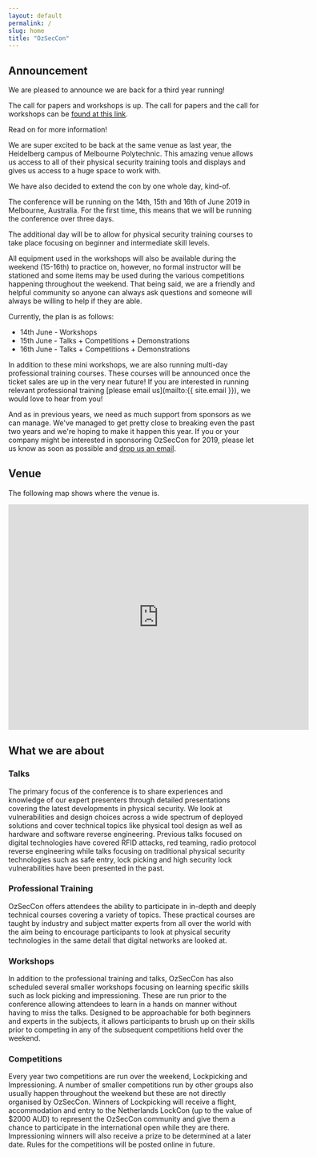 ```yaml
---
layout: default
permalink: /
slug: home
title: "OzSecCon"
---
```


## Announcement

We are pleased to announce we are back for a third year running!

The call for papers and workshops is up. The call for papers and the call for workshops can be [found at this link](/cfpw/).


Read on for more information!

We are super excited to be back at the same venue as last year, the Heidelberg campus of Melbourne Polytechnic. This amazing venue allows us access to all of their physical security training tools and displays and gives us access to a huge space to work with.

We have also decided to extend the con by one whole day, kind-of.

The conference will be running on the 14th, 15th and 16th of June 2019 in Melbourne, Australia. For the first time, this means that we will be running the conference over three days.

The additional day will be to allow for physical security training courses to take place focusing on beginner and intermediate skill levels.

All equipment used in the workshops will also be available during the weekend (15-16th) to practice on, however, no formal instructor will be stationed and some items may be used during the various competitions happening throughout the weekend.
That being said, we are a friendly and helpful community so anyone can always ask questions and someone will always be willing to help if they are able.

Currently, the plan is as follows:

* 14th June - Workshops
* 15th June - Talks + Competitions + Demonstrations
* 16th June - Talks + Competitions + Demonstrations

In addition to these mini workshops, we are also running multi-day professional training courses.
These courses will be announced once the ticket sales are up in the very near future! If you are interested in running relevant professional training [please email us](mailto:{{ site.email }}), we would love to hear from you!


And as in previous years, we need as much support from sponsors as we can manage. We've managed to get pretty close to breaking even the past two years and we're hoping to make it happen this year. If you or your company might be interested in sponsoring OzSecCon for 2019, please let us know as soon as possible and [drop us an email](mailto:sponsors@ozseccon.com).



## Venue

The following map shows where the venue is.

<iframe src="https://www.google.com/maps/embed?pb=!1m18!1m12!1m3!1d1577.3547714693416!2d145.04346697620423!3d-37.74995787411971!2m3!1f0!2f0!3f0!3m2!1i1024!2i768!4f13.1!3m3!1m2!1s0x0%3A0x0!2zMzfCsDQ0JzU5LjkiUyAxNDXCsDAyJzQwLjQiRQ!5e0!3m2!1sen!2sau!4v1546592279329" width="600" height="450" frameborder="0" style="border:0" allowfullscreen></iframe>

## What we are about

### Talks
The primary focus of the conference is to share experiences and knowledge of our expert presenters through detailed presentations covering the latest developments in physical security. We look at vulnerabilities and design choices across a wide spectrum of deployed solutions and cover technical topics like physical tool design as well as hardware and software reverse engineering. Previous talks focused on digital technologies have covered RFID attacks, red teaming, radio protocol reverse engineering while talks focusing on traditional physical security technologies such as safe entry, lock picking and high security lock vulnerabilities have been presented in the past.


### Professional Training
OzSecCon offers attendees the ability to participate in in-depth and deeply technical courses covering a variety of topics. These practical courses are taught by industry and subject matter experts from all over the world with the aim being to encourage participants to look at physical security technologies in the same detail that digital networks are looked at.


### Workshops
In addition to the professional training and talks, OzSecCon has also scheduled several smaller workshops focusing on learning specific skills such as lock picking and impressioning. These are run prior to the conference allowing attendees to learn in a hands on manner without having to miss the talks. Designed to be approachable for both beginners and experts in the subjects, it allows participants to brush up on their skills prior to competing in any of the subsequent competitions held over the weekend.



### Competitions
Every year two competitions are run over the weekend, Lockpicking and Impressioning. A number of smaller competitions run by other groups also usually happen throughout the weekend but these are not directly organised by OzSecCon. Winners of Lockpicking will receive a flight, accommodation and entry to the Netherlands LockCon (up to the value of $2000 AUD) to represent the OzSecCon community and give them a chance to participate in the international open while they are there. Impressioning winners will also receive a prize to be determined at a later date.
Rules for the competitions will be posted online in future.
